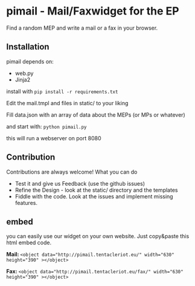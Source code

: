 # pimail - Mail/Faxwidget for the EP


Find a random MEP and write a mail or a fax in your browser.

## Installation

pimail depends on:

* web.py
* Jinja2

install with ```pip install -r requirements.txt```

Edit the mail.tmpl and files in static/ to your liking

Fill data.json with an array of data about the MEPs (or MPs or whatever)

and start with: ``python pimail.py``

this will run a webserver on port 8080

## Contribution

Contributions are always welcome! What you can do

* Test it and give us Feedback (use the github issues)
* Refine the Design - look at the static/ directory and the templates
* Fiddle with the code. Look at the issues and implement missing features.

## embed

you can easily use our widget on your own website. Just copy&paste this html  embed code. 

<b>Mail: </b>
`<object data="http://pimail.tentacleriot.eu/" width="630" height="390" ></object>`

<b>Fax: </b>
`<object data="http://pimail.tentacleriot.eu/fax/" width="630" height="390" ></object>`
